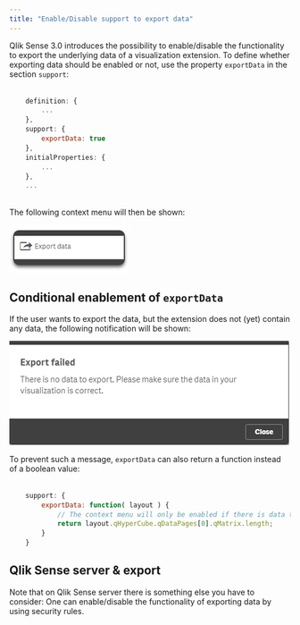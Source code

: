 ```yaml
---
title: "Enable/Disable support to export data"
---
```


Qlik Sense 3.0 introduces the possibility to enable/disable the functionality to export the underlying data of a visualization extension.
To define whether exporting data should be enabled or not, use the property `exportData` in the section `support`:


```js

	definition: {
		...
	},
	support: {
		exportData: true
	},
	initialProperties: {
		...
	},
	...
			

```

The following context menu will then be shown:

![](images/exportdata-context-menu.png)


## Conditional enablement of `exportData`

If the user wants to export the data, but the extension does not (yet) contain any data, the following notification will be shown:

![](images/export-failed.png)

To prevent such a message, `exportData` can also return a function instead of a boolean value:

```js

	support: {
		exportData: function( layout ) {
			// The context menu will only be enabled if there is data to export.
			return layout.qHyperCube.qDataPages[0].qMatrix.length;
		} 
	}

```

## Qlik Sense server & export

Note that on Qlik Sense server there is something else you have to consider: One can enable/disable the functionality of exporting data by using security rules.

